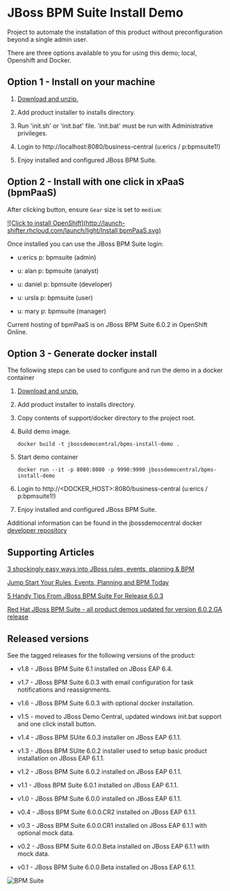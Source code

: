JBoss BPM Suite Install Demo 
=============================
Project to automate the installation of this product without preconfiguration beyond a single admin user.

There are three options available to you for using this demo; local, Openshift and Docker.


Option 1 - Install on your machine
----------------------------------
1. [Download and unzip.](https://github.com/jbossdemocentral/bpms-install-demo/archive/master.zip)

2. Add product installer to installs directory.

3. Run 'init.sh' or 'init.bat' file. 'init.bat' must be run with Administrative privileges. 

4. Login to http://localhost:8080/business-central  (u:erics / p:bpmsuite1!)

5. Enjoy installed and configured JBoss BPM Suite.


Option 2 - Install with one click in xPaaS (bpmPaaS)
----------------------------------------------------
After clicking button, ensure `Gear` size is set to `medium`:

[![Click to install OpenShift](http://launch-shifter.rhcloud.com/launch/light/Install bpmPaaS.svg)](https://openshift.redhat.com/app/console/application_type/custom?&cartridges[]=https://raw.githubusercontent.com/jbossdemocentral/cartridge-bpmPaaS/master/metadata/manifest.yml&name=bpmpaas&gear_profile=medium&initial_git_url=)

Once installed you can use the JBoss BPM Suite login: 

   * u:erics   p: bpmsuite  (admin)

   * u: alan   p: bpmsuite  (analyst)

   * u: daniel p: bpmsuite (developer)

   * u: ursla  p: bpmsuite (user)

   * u: mary   p: bpmsuite (manager)

Current hosting of bpmPaaS is on JBoss BPM Suite 6.0.2 in OpenShift Online.


Option 3 - Generate docker install
----------------------------------
The following steps can be used to configure and run the demo in a docker container

1. [Download and unzip.](https://github.com/jbossdemocentral/bpms-install-demo/archive/master.zip)

2. Add product installer to installs directory.

3. Copy contents of support/docker directory to the project root.

4. Build demo image.

	```
	docker build -t jbossdemocentral/bpms-install-demo .
	```
5. Start demo container

	```
	docker run --it -p 8080:8080 -p 9990:9990 jbossdemocentral/bpms-install-demo
	```
6. Login to http://<DOCKER_HOST>:8080/business-central (u:erics / p:bpmsuite1!)

7. Enjoy installed and configured JBoss BPM Suite.

Additional information can be found in the jbossdemocentral docker [developer repository](https://github.com/jbossdemocentral/docker-developer)


Supporting Articles
-------------------
[3 shockingly easy ways into JBoss rules, events, planning & BPM](http://www.schabell.org/2015/01/3-shockingly-easy-ways-into-jboss-brms-bpmsuite.html)

[Jump Start Your Rules, Events, Planning and BPM Today](http://www.schabell.org/2014/12/jump-start-rules-events-planning-bpm-today.html)

[5 Handy Tips From JBoss BPM Suite For Release 6.0.3](http://www.schabell.org/2014/10/5-handy-tips-from-jboss-bpmsuite-release-603.html)

[Red Hat JBoss BPM Suite - all product demos updated for version 6.0.2.GA release](http://www.schabell.org/2014/07/redhat-jboss-bpmsuite-product-demos-6.0.2-updated.html)


Released versions
-----------------
See the tagged releases for the following versions of the product:

- v1.8 - JBoss BPM Suite 6.1 installed on JBoss EAP 6.4.

- v1.7 - JBoss BPM Suite 6.0.3 with email configuration for task notifications and reassignments.

- v1.6 - JBoss BPM Suite 6.0.3 with optional docker installation.

- v1.5 - moved to JBoss Demo Central, updated windows init.bat support and one click install button.

- v1.4 - JBoss BPM SUite 6.0.3 installer on JBoss EAP 6.1.1.

- v1.3 - JBoss BPM SUite 6.0.2 installer used to setup basic product installation on JBoss EAP 6.1.1.

- v1.2 - JBoss BPM Suite 6.0.2 installed on JBoss EAP 6.1.1.

- v1.1 - JBoss BPM Suite 6.0.1 installed on JBoss EAP 6.1.1.

- v1.0 - JBoss BPM Suite 6.0.0 installed on JBoss EAP 6.1.1.

- v0.4 - JBoss BPM Suite 6.0.0.CR2 installed on JBoss EAP 6.1.1.

- v0.3 - JBoss BPM Suite 6.0.0.CR1 installed on JBoss EAP 6.1.1 with optional mock data.

- v0.2 - JBoss BPM Suite 6.0.0.Beta installed on JBoss EAP 6.1.1 with mock data.

- v0.1 - JBoss BPM Suite 6.0.0.Beta installed on JBoss EAP 6.1.1.


![BPM Suite](https://raw.githubusercontent.com/jbossdemocentral/bpms-install-demo/6.1/docs/demo-images/bpmsuite.png)
